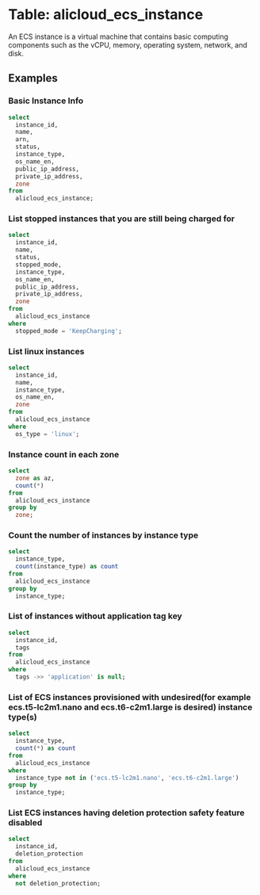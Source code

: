# Table: alicloud_ecs_instance

An ECS instance is a virtual machine that contains basic computing components such as the vCPU, memory, operating system, network, and disk.

## Examples

### Basic Instance Info
```sql
select
  instance_id,
  name,
  arn,
  status,
  instance_type,
  os_name_en,
  public_ip_address,
  private_ip_address,
  zone
from
  alicloud_ecs_instance;
```


### List stopped instances that you are still being charged for
```sql
select
  instance_id,
  name,
  status,
  stopped_mode,
  instance_type,
  os_name_en,
  public_ip_address,
  private_ip_address,
  zone
from
  alicloud_ecs_instance
where
  stopped_mode = 'KeepCharging';
```


### List linux instances
```sql
select
  instance_id,
  name,
  instance_type,
  os_name_en,
  zone
from
  alicloud_ecs_instance
where
  os_type = 'linux';
```


### Instance count in each zone

```sql
select
  zone as az,
  count(*)
from
  alicloud_ecs_instance
group by
  zone;
```

### Count the number of instances by instance type

```sql
select
  instance_type,
  count(instance_type) as count
from
  alicloud_ecs_instance
group by
  instance_type;
```

### List of instances without application tag key

```sql
select
  instance_id,
  tags
from
  alicloud_ecs_instance
where
  tags ->> 'application' is null;
```

### List of ECS instances provisioned with undesired(for example ecs.t5-lc2m1.nano and ecs.t6-c2m1.large is desired) instance type(s)

```sql
select
  instance_type,
  count(*) as count
from
  alicloud_ecs_instance
where
  instance_type not in ('ecs.t5-lc2m1.nano', 'ecs.t6-c2m1.large')
group by
  instance_type;
```

### List ECS instances having deletion protection safety feature disabled

```sql
select
  instance_id,
  deletion_protection
from
  alicloud_ecs_instance
where
  not deletion_protection;
```
